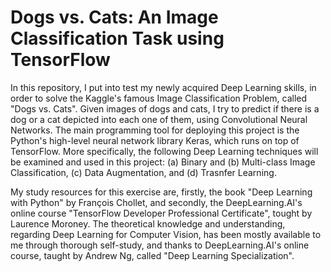 # Dogs vs. Cats: An Image Classification Task using TensorFlow

In this repository, I put into test my newly acquired Deep Learning skills, in order to solve the Kaggle's famous Image Classification Problem, called "Dogs vs. Cats". Given images of dogs and cats, I try to predict if there is a dog or a cat depicted into each one of them, using Convolutional Neural Networks. The main programming tool for deploying this project is the Python's high-level neural network library Keras, which runs on top of TensorFlow. More specifically, the following Deep Learning techniques will be examined and used in this project: (a) Binary and (b) Multi-class Image Classification, (c) Data Augmentation, and (d) Trasnfer Learning.

My study resources for this exercise are, firstly, the book "Deep Learning with Python" by François Chollet, and secondly, the DeepLearning.AI's online course "TensorFlow Developer Professional Certificate", tought by Laurence Moroney. The theoretical knowledge and understanding, regarding Deep Learning for Computer Vision, has been mostly available to me through  thorough self-study, and thanks to DeepLearning.AI's online course, taught by Andrew Ng, called "Deep Learning Specialization".
